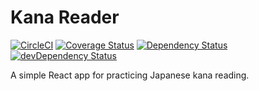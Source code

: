# Kana Reader

[![CircleCI](https://circleci.com/gh/elusiveunit/kana/tree/dev.svg?style=shield)](https://circleci.com/gh/elusiveunit/kana/tree/dev)
[![Coverage Status](https://coveralls.io/repos/github/elusiveunit/kana/badge.svg?branch=dev)](https://coveralls.io/github/elusiveunit/kana?branch=dev)
[![Dependency Status](https://david-dm.org/elusiveunit/kana.svg)](https://david-dm.org/elusiveunit/kana)
[![devDependency Status](https://david-dm.org/elusiveunit/kana/dev-status.svg)](https://david-dm.org/elusiveunit/kana?type=dev)

A simple React app for practicing Japanese kana reading.
